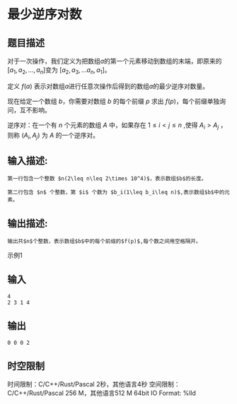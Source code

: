 # 最少逆序对数

## 题目描述

对于一次操作，我们定义为把数组$a$的第一个元素移动到数组的末端，即原来的 $[a_1,a_2,...,a_n]$变为 $[a_2,a_3,...a_n,a_1]$。 

  
定义 $f(a)$ 表示对数组$a$进行任意次操作后得到的数组$a$的最少逆序对数量。  
  
现在给定一个数组 $b$，你需要对数组 $b$ 的每个前缀 $p$ 求出 $f(p)$，每个前缀单独询问，互不影响。  
  
逆序对：在一个有 $n$ 个元素的数组 $A$ 中，如果存在 $1\leq i<j\leq n$ ,使得 $A_i>A_j$ ，则称 $(A_i,A_j)$ 为 $A$ 的一个逆序对。  


## 输入描述:
    
    
    第一行包含一个整数 $n(2\leq n\leq 2\times 10^4)$，表示数组$b$的长度。  
      
    第二行包含 $n$ 个整数，第 $i$ 个数为 $b_i(1\leq b_i\leq n)$,表示数组$b$中的元素。

## 输出描述:
    
    
    输出共$n$个整数，表示数组$b$中的每个前缀的$f(p)$,每个数之间用空格隔开。

示例1 

## 输入
    
    
    4
    2 3 1 4

## 输出
    
    
    0 0 0 2


## 时空限制

时间限制：C/C++/Rust/Pascal 2秒，其他语言4秒
空间限制：C/C++/Rust/Pascal 256 M，其他语言512 M
64bit IO Format: %lld